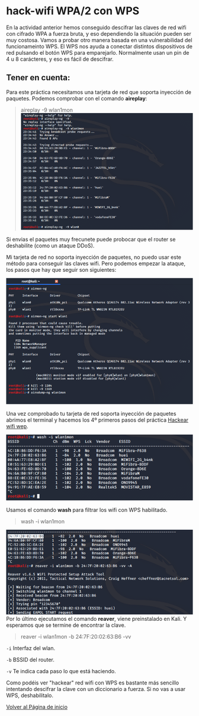 # hack-wifi WPA/2 con WPS

En la actividad anterior hemos conseguido descifrar las claves de red wifi con cifrado WPA a fuerza bruta, y eso dependiendo la situación pueden ser muy costosa. Vamos a probar otro manera basada en una vulnerabilidad del funcionameinto WPS. El WPS nos ayuda a conectar distintos dispositivos de red pulsando el botón WPS para emparejarlo. Normalmente usan un pin de 4 u 8 carácteres, y eso es fácil de descifrar.

## Tener en cuenta:
Para este práctica necesitamos una tarjeta de red que soporta inyección de paquetes. Podemos comprobar con el comando **aireplay**:
>aireplay -9 wlan1mon
![refresca la página para cargar el imágen](imagen/wps4.png)

Si envias el paquetes muy frecunete puede probocar que el router se deshabilite (como un ataque DDoS).


Mi tarjeta de red no soporta inyección de paquetes, no puedo usar este método para conseguir las claves wifi. Pero podemos empezar la ataque, los pasos que hay que seguir son siguientes:

![refresca la página para cargar el imágen](imagen/wps1.png)

Una vez comprobado tu tarjeta de red soporta inyección de paquetes abrimos el terminal y hacemos los 4º primeros pasos del práctica [Hackear wifi wep](https://nswhuei.github.io/hack-wifi/ActividadRQ3.1).


![refresca la página para cargar el imágen](imagen/wps2.png)

Usamos el comando **wash** para filtrar los wifi con WPS habilitado. 
>wash -i wlan1mon

![refresca la página para cargar el imágen](imagen/wps3.png)
Por lo último ejecutamos el comando **reaver**, viene preinstalado en Kali. Y esperamos que se termine de encontrar la clave.

>reaver -i wlan1mon -b 24:7F:20:02:63:B6 -vv

```-i``` Interfaz del wlan.

```-b``` BSSID del router.

```-v``` Te indica cada paso lo que está haciendo.

Como podéis ver "hackear" red wifi con WPS es bastante más sencillo intentando descifrar la clave con un diccionario a fuerza. Si no vas a usar WPS, deshabilitalo.

[Volver al Página de inicio](https://nswhuei.github.io/hack-wifi/)

